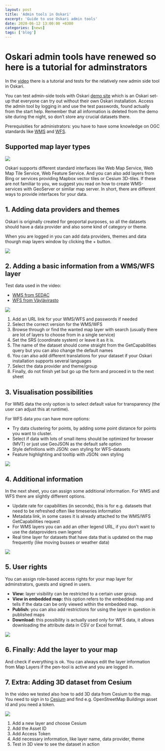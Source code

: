 ```yaml
---
layout: post
title: 'Admin tools in Oskari'
excerpt: 'Guide to use Oskari admin tools'
date: 2020-06-12 13:00:00 +0300
categories: [news]
tags: ['blog']
---
```


# Oskari admin tools have renewed so here is a tutorial for adminstrators

In the [video](https://youtu.be/xeOM0_1zO2I) there is a tutorial and tests for the relatively new admin side tool in Oskari.

You can test admin-side tools with Oskari [demo site](https://demo.oskari.org/) which is an Oskari set-up that everyone can try out without their own Oskari installation.
Access the admin tool by logging in and use the test passwords, found actually from the start help.
Remember that all information is deleted from the demo site during the night, so don’t store any crucial datasets there.

Prerequisities for administrators: you have to have some knowledge on OGC standards like [WMS](https://www.ogc.org/standards/wms) and [WFS](https://www.ogc.org/standards/wfs).

## Supported map layer types

<img src="/img/layer_admin.png" class="img-responsive"/>

Oskari supports different standard interfaces like Web Map Service, Web Map Tile Service, Web Feature Service.
And you can also add layers from Bing or services providing Mapbox vector tiles or Cesium 3D-tiles.
If these are not familiar to you, we suggest you read on how to create WMS-services with GeoServer or similar map server.
In short, there are different ways to provide interfaces for your data.

## 1. Adding data providers and themes

Oskari is originally created for geoportal purposes, so all the datasets should have a data provider and also some kind of category or theme.

When you are logged in you can add data providers, themes and data thourgh map layers window by clicking the + button.

<img src="/img/admin_button_maplayers.png" class="img-responsive"/>

## 2. Adding a basic information from a WMS/WFS layer

Test data used in the video:

- [WMS from SEDAC](https://sedac.ciesin.columbia.edu/geoserver/wms)
- [WFS from Väylävirasto](https://julkinen.vayla.fi/inspirepalvelu/avoin/wfs?request=getcapabilities)

<img src="/img/layer_admin2.png" class="img-responsive"/>

1. Add an URL link for your WMS/WFS and passwords if needed
2. Select the correct version for the WMS/WFS
3. Browse through or find the wanted map layer with search (usually there are lot of layers to choose from in a single service)
4. Set the SRS (coordinate system) or leave it as it is.
5. The name of the dataset should come straight from the GetCapabilities query but you can also change the default names
6. You can also add different translations for your dataset if your Oskari installation supports several languages
7. Select the data provider and theme/group
8. Finally, do not finish yet but go up the form and proceed in to the next sheet

## 3. Visualisation possibilities

For WMS data the only option is to select default value for transparency (the user can adjust this at runtime).

For WFS data you can have more options:

- Try data clustering for points, by adding some point distance for points you want to cluster.
- Select if data with lots of small items should be optimized for browser (MVT) or just use GeoJSON as the default safe option
- Style definitions with JSON: own styling for WFS-datasets
- Feature highlighting and tooltip with JSON: own styling

<img src="/img/visualization_WFS.png" class="img-responsive"/>

## 4. Additional information

In the next sheet, you can assign some additional information. For WMS and WFS there are slightly different options.

- Update rate for capabilities (in seconds), this is for e.g. datasets that need to be refreshed often like timeseries information
- Metadata link, in some cases it is already attached to the WMS/WFS GetCapabilities request
- For WMS layers you can add an other legend URL, if you don't want to use the dataproviders own legend
- Real time layer for datasets that have data that is updated on the map frequently (like moving busses or weather data)

<img src="/img/additional_information.png" class="img-responsive"/>

## 5. User rights

You can assign role-based access rights for your map layer for adminstrators, guests and signed in users.

- **View:** layer visibility can be restricted to a certain user group.
- **View in embedded map:** this option refers to the embedded map and tells if the data can be only viewed within the embedded map.
- **Publish:** you can also add restrictions for using the layer in question in published maps
- **Download:** this possibility is actually used only for WFS data, it allows downloading the attribute data in CSV or Excel format.

<img src="/img/user_rights.png" class="img-responsive"/>

## 6. Finally: Add the layer to your map

And check if everything is ok. You can always edit the layer information from Map Layers if the pen-tool is active and you are logged in.

## 7. Extra: Adding 3D dataset from Cesium

In the video we tested also how to add 3D data from Cesium to the map.
You need to sign in to [Cesium](https://cesium.com/) and find e.g. OpenStreetMap Buildings asset id and you need a token.

<img src="/img/cesium.png" class="img-responsive"/>

1. Add a new layer and choose Cesium
2. Add the Asset ID
3. Add Access Token
4. Add necessary information, like layer name, data provider, theme
5. Test in 3D view to see the dataset in action
